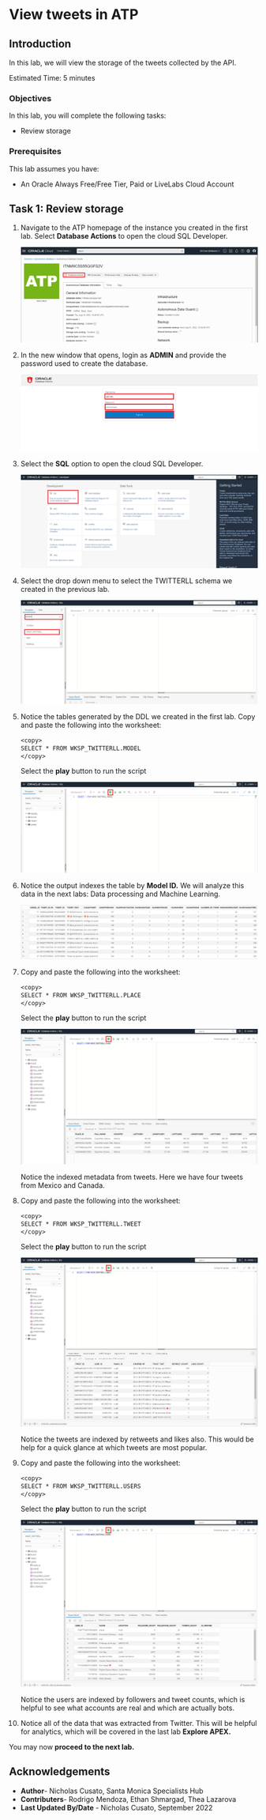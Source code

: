 # View tweets in ATP

## Introduction

In this lab, we will view the storage of the tweets collected by the API.

Estimated Time: 5 minutes

### Objectives

In this lab, you will complete the following tasks:

- Review storage
  
### Prerequisites

This lab assumes you have:
- An Oracle Always Free/Free Tier, Paid or LiveLabs Cloud Account

## Task 1: Review storage

1. Navigate to the ATP homepage of the instance you created in the first lab. Select **Database Actions** to open the cloud SQL Developer.

    ![Menu option for DB Actions](images/db-actions.png) 

2. In the new window that opens, login as **ADMIN** and provide the password used to create the database.

    ![Login page for ATP DB Actions](images/login.png) 

3. Select the **SQL** option to open the cloud SQL Developer. 

    ![Update model details](images/sql-page.png) 

4. Select the drop down menu to select the TWITTERLL schema we created in the previous lab.

    ![Menu options for schema](images/wksp-twitterll.png) 

5. Notice the tables generated by the DDL we created in the first lab. Copy and paste the following into the worksheet:

    ```
    <copy>
    SELECT * FROM WKSP_TWITTERLL.MODEL
    </copy>
    ```
    Select the **play** button to run the script

    ![worksheet for model](images/select-star-model.png)

6. Notice the output indexes the table by **Model ID.** We will analyze this data in the next labs: Data processing and Machine Learning.

    ![Model table output](images/model-output.png)

7. Copy and paste the following into the worksheet:

    ```
    <copy>
    SELECT * FROM WKSP_TWITTERLL.PLACE
    </copy>
    ```
    Select the **play** button to run the script

    ![Output for PLACE table](images/place-output.png)

    Notice the indexed metadata from tweets. Here we have four tweets from Mexico and Canada.

8. Copy and paste the following into the worksheet:

    ```
    <copy>
    SELECT * FROM WKSP_TWITTERLL.TWEET
    </copy>
    ```
    Select the **play** button to run the script

    ![Output for TWEET table](images/tweet-output.png)

    Notice the tweets are indexed by retweets and likes also. This would be help for a quick glance at which tweets are most popular.

9. Copy and paste the following into the worksheet:

    ```
    <copy>
    SELECT * FROM WKSP_TWITTERLL.USERS
    </copy>
    ```
    Select the **play** button to run the script

    ![Output for USERS table](images/users-output.png)

    Notice the users are  indexed by followers and tweet counts, which is helpful to see what accounts are real and which are actually bots.

10. Notice all of the data that was extracted from Twitter. This will be helpful for analytics, which will be covered in the last lab **Explore APEX.**

You may now **proceed to the next lab.**

## Acknowledgements

- **Author**- Nicholas Cusato, Santa Monica Specialists Hub
- **Contributers**- Rodrigo Mendoza, Ethan Shmargad, Thea Lazarova
- **Last Updated By/Date** - Nicholas Cusato, September 2022